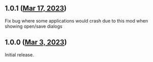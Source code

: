 ## 1.0.1 ([Mar 17, 2023](https://github.com/ramensoftware/windhawk-mods/blob/1e467c7caa7a1ac8d33e7a96efe735f52c1c73e7/mods/shrink-address-bar-height.wh.cpp))

Fix bug where some applications would crash due to this mod when showing open/save dialogs

## 1.0.0 ([Mar 3, 2023](https://github.com/ramensoftware/windhawk-mods/blob/e8c077136038a9855b2d356445f992bd24348ea5/mods/shrink-address-bar-height.wh.cpp))

Initial release.
